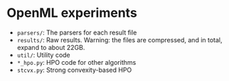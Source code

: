 # OpenML experiments

* `parsers/`: The parsers for each result file
* `results/`: Raw results. Warning: the files are compressed, and in total, expand to about 22GB.
* `util/`: Utility code
* `*_hpo.py`: HPO code for other algorithms
* `stcvx.py`: Strong convexity-based HPO